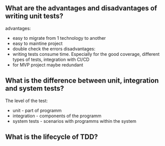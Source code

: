 ## What are the advantages and disadvantages of writing unit tests?

advantages:

- easy to migrate from 1 technology to another
- easy to maintine project
- double check the errors
  disadvantages:
- writing tests consume time. Especially for the good coverage, different types of tests, integration with CI/CD
- for MVP project maybe redundant

## What is the difference between unit, integration and system tests?

The level of the test:

- unit - part of programm
- integration - components of the programm
- system tests - scenarios with programms within the system

## What is the lifecycle of TDD?
